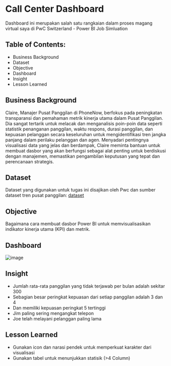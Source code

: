 # Call Center Dashboard

Dashboard ini merupakan salah satu rangkaian dalam proses magang virtual saya di PwC Switzerland - Power BI Job Simluation

## Table of Contents:

- Business Background
- Dataset
- Objective
- Dashboard
- Insight
- Lesson Learned

  
## Business Background
Claire, Manajer Pusat Panggilan di PhoneNow, berfokus pada peningkatan transparansi dan pemahaman metrik kinerja utama dalam Pusat Panggilan. Dia sangat tertarik untuk melacak dan menganalisis poin-poin data seperti statistik penanganan panggilan, waktu respons, durasi panggilan, dan kepuasan pelanggan secara keseluruhan untuk mengidentifikasi tren jangka panjang dalam perilaku pelanggan dan agen. Menyadari pentingnya visualisasi data yang jelas dan berdampak, Claire meminta bantuan untuk membuat dasbor yang akan berfungsi sebagai alat penting untuk berdiskusi dengan manajemen, memastikan pengambilan keputusan yang tepat dan perencanaan strategis.

## Dataset
Dataset yang digunakan untuk tugas ini disajikan oleh Pwc dan sumber dataset tren pusat panggilan: [dataset](https://view.officeapps.live.com/op/view.aspx?src=https%3A%2F%2Fcdn.theforage.com%2Fvinternships%2Fcompanyassets%2F4sLyCPgmsy8DA6Dh3%2F01%2520Call-Center-Dataset.xlsx&wdOrigin=BROWSELINK
) 
## Objective
Bagaimana cara membuat dasbor Power BI untuk memvisualisasikan indikator kinerja utama (KPI) dan metrik.

## Dashboard
![image](https://github.com/user-attachments/assets/95ba6e20-b9b8-4703-8038-e94af78bac78)

## Insight
- Jumlah rata-rata panggilan yang tidak terjawab per bulan adalah sekitar 300
- Sebagian besar peringkat kepuasan dari setiap panggilan adalah 3 dan 4
- Dan memiliki kepuasan peringkat 5 tertinggi
- Jim paling sering mengangkat telepon
- Joe telah melayani pelanggan paling lama

## Lesson Learned
-	Gunakan icon dan narasi pendek untuk memperkuat karakter dari visualisasi
-	Gunakan tabel untuk menunjukkan statisik (>4 Column)
